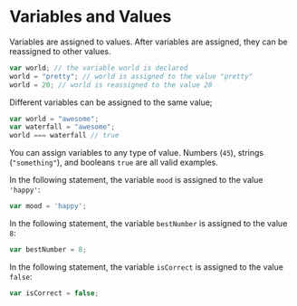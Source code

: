 # Variables and Values

Variables are assigned to values. After variables are assigned, they can be reassigned to other values.

```javascript
var world; // the variable world is declared
world = "pretty"; // world is assigned to the value "pretty"
world = 20; // world is reassigned to the value 20
````

Different variables can be assigned to the same value;

```javascript
var world = "awesome";
var waterfall = "awesome";
world === waterfall // true
````

You can assign variables to any type of value. Numbers (`45`), strings (`"something"`), and booleans `true` are all valid examples.

In the following statement, the variable `mood` is assigned to the value `'happy'`:

```javascript
var mood = 'happy';
```

In the following statement, the variable `bestNumber` is assigned to the value `8`:

```javascript
var bestNumber = 8;
```

In the following statement, the variable `isCorrect` is assigned to the value `false`:

```javascript
var isCorrect = false;
```
